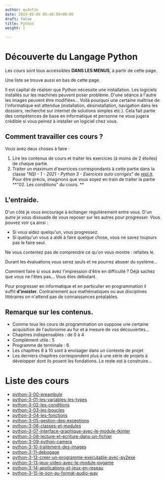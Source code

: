 ```yaml
---
author: qu3nt1n
date: 2019-05-05 05:48:59+00:00
draft: false
title: Python
weight: 1

---
```


# Découverte du Langage Python

Les cours sont tous accessibles **DANS LES MENUS**, à partir de cette page.

Une liste se trouve aussi en bas de cette page.

Il est capital de réaliser que Python nécessite une installation.
Les logiciels installés sur les machines peuvent poser problème.
D'une séance à l'autre les images peuvent être modifiées...
Voilà pourquoi une certaine maîtrise de l'informatique est attendue
(installation, désinstallation, navigation dans les dossiers, recherche sur
internet de solutions simples etc.). Cela fait partie des compétences de base
en informatique et personne ne vous jugera crédible si vous peinez à installer
un logiciel chez vous.


## Comment travailler ces cours ?


Vous avez deux choses à faire :



1. Lire les contenus de cours et traiter les exercices (à moins de 2 étoiles)
    de chaque partie.
2. Traiter un maximum d'exercices correspondants à cette partie dans la classe
    "_NSI - 1 - 2021 - Python 3 - Exercices auto corrigés"_ de 
    [repl.it](https://repl.it).\
    Pour être précis, imaginons que vous soyez en train de traiter la partie
    **"02. Les conditions" du cours. **






## L'entraide.


D'un côté je vous encourage à échanger régulièrement entre vous.
D'un autre je vous dissuade de vous reposer sur les autres pour progresser.
Vous pouvez voir ça ainsi :



* Si vous aidez quelqu'un, vous progressez.
* Si quelqu'un vous a aidé à faire quelque chose, vous ne savez toujours pas
    le faire seul.

Ne vous contentez pas de comprendre ce qu'on vous montre : refaites le.

Durant les évaluations vous serez seuls et ne pourrez abuser du système...

Comment faire si vous avez l'impression d'être en difficulté ?
Déjà sachez que vous ne l'êtes pas... Vous êtes débutant.

Pour progresser en informatique et en particulier en programmation il
suffit **d'insister**.
Contrairement aux mathématiques ou aux disciplines littéraires on n'attend pas
de connaissances préalables.


## Remarque sur les contenus.


* Comme tous les cours de programmation on suppose une certaine acquisition de
    l'autonomie au fur et à mesure de vos découvertes...
* Chapitres indispensables : de 0 à 4
* Complément utile : 5
* Programme de terminale : 6 
* Les chapitres 8 à 10 sont à envisager dans un contexte de projet
* Les derniers chapitres correspondent plus à une série de projets à développer
    dont ils posent les fondations. Le reste est à construire...

# Liste des cours

* [python-3-00-preambule](/docs/nsi/cours-python/python-3-00-preambule)
* [python-3-01-les-variables-les-types](/docs/nsi/cours-python/python-3-01-les-variables-les-types)
* [python-3-02-les-conditions](/docs/nsi/cours-python/python-3-02-les-conditions)
* [python-3-03-les-boucles](/docs/nsi/cours-python/python-3-03-les-boucles)
* [python-3-04-les-fonctions](/docs/nsi/cours-python/python-3-04-les-fonctions)
* [python-3-05-gestion-des-exceptions](/docs/nsi/cours-python/python-3-05-gestion-des-exceptions)
* [python-3-06-classes-et-modules](/docs/nsi/cours-python/python-3-06-classes-et-modules)
* [python-3-07-interface-graphique-avec-le-module-tkinter](/docs/nsi/cours-python/python-3-07-interface-graphique-avec-le-module-tkinter)
* [python-3-08-lecture-et-ecriture-dans-un-fichier](/docs/nsi/cours-python/python-3-08-lecture-et-ecriture-dans-un-fichier)
* [python-3-09-python-camera](/docs/nsi/cours-python/python-3-09-python-camera)
* [python-3-10-traitement-des-images](/docs/nsi/cours-python/python-3-10-traitement-des-images)
* [python-3-11-debogage](/docs/nsi/cours-python/python-3-11-debogage)
* [python-3-12-creer-un-programme-executable-avec-py2exe](/docs/nsi/cours-python/python-3-12-creer-un-programme-executable-avec-py2exe)
* [python-3-13-jeux-video-avec-le-module-pygame](/docs/nsi/cours-python/python-3-13-jeux-video-avec-le-module-pygame)
* [python-3-14-applications-et-jeux-en-reseau](/docs/nsi/cours-python/python-3-14-applications-et-jeux-en-reseau)
* [python-3-15-le-son-au-format-audio-wav](/docs/nsi/cours-python/python-3-15-le-son-au-format-audio-wav)

